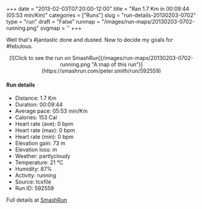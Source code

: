 +++
date = "2013-02-03T07:20:00-12:00"
title = "Ran 1.7 Km in 00:09:44 (05:53 min/Km)"
categories = ["Runs"]
slug = "run-details-20130203-0702"
type = "run"
draft = "False"
runmap = "/images/run-maps/20130203-0702-running.png"
svgmap = '<polyline points="59 42, 60 40, 62 38, 64 35, 66 33, 68 31, 72 27, 74 25, 77 24, 80 25, 86 27, 89 28, 100 33, 99 38, 96 46, 96 48, 96 51, 97 53, 97 56, 97 58, 95 64, 95 66, 94 69, 92 72, 89 74, 83 75, 80 74, 77 74, 74 73, 70 72, 64 71, 61 70, 58 69, 55 69, 51 69, 48 68, 44 68, 32 65, 29 63, 23 63, 20 62, 17 61, 13 61, 9 60, 3 60, 0 59, 0 57, 1 52, 3 46, 5 44, 9 40, 14 38, 17 36, 20 35, 22 33, 34 29, 43 27, 46 26, 53 26, 56 25, 60 25, 63 25, 66 24, 68 25, 66 27, 66 30, 66 32, 65 35, 62 40, 61 42, 59 47, 58 50">'
+++

Well that's #jantastic done and dusted. Now to decide my goals for #febulous. 

<!--more-->

<center>
[![Click to see the run on SmashRun](/images/run-maps/20130203-0702-running.png "A map of this run")](https://smashrun.com/peter.smith/run/592559)
</center>

#### Run details

* Distance: 1.7 Km
* Duration: 00:09:44
* Average pace: 05:53 min/Km
* Calories: 153 Cal
* Heart rate (ave): 0 bpm
* Heart rate (max): 0 bpm
* Heart rate (min): 0 bpm
* Elevation gain: 73 m
* Elevation loss:  m
* Weather: partlycloudy
* Temperature: 21 &deg;C
* Humidity: 87%
* Activity: running
* Source: tcxfile
* Run ID: 592559

Full details at [SmashRun](https://smashrun.com/peter.smith/run/592559)